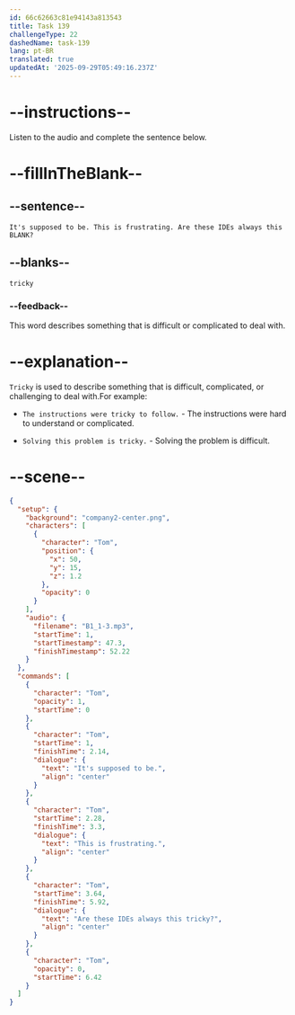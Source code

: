 ```yaml
---
id: 66c62663c81e94143a813543
title: Task 139
challengeType: 22
dashedName: task-139
lang: pt-BR
translated: true
updatedAt: '2025-09-29T05:49:16.237Z'
---
```


<!-- Audio Reference:
Tom: It's supposed to be. This is frustrating. Are these IDEs always this tricky? -->

# --instructions--

Listen to the audio and complete the sentence below.

# --fillInTheBlank--

## --sentence--

`It's supposed to be. This is frustrating. Are these IDEs always this BLANK?`

## --blanks--

`tricky`

### --feedback--

This word describes something that is difficult or complicated to deal with.

# --explanation--

`Tricky` is used to describe something that is difficult, complicated, or challenging to deal with.For example:

- `The instructions were tricky to follow.` - The instructions were hard to understand or complicated.

- `Solving this problem is tricky.` - Solving the problem is difficult.

# --scene--

```json
{
  "setup": {
    "background": "company2-center.png",
    "characters": [
      {
        "character": "Tom",
        "position": {
          "x": 50,
          "y": 15,
          "z": 1.2
        },
        "opacity": 0
      }
    ],
    "audio": {
      "filename": "B1_1-3.mp3",
      "startTime": 1,
      "startTimestamp": 47.3,
      "finishTimestamp": 52.22
    }
  },
  "commands": [
    {
      "character": "Tom",
      "opacity": 1,
      "startTime": 0
    },
    {
      "character": "Tom",
      "startTime": 1,
      "finishTime": 2.14,
      "dialogue": {
        "text": "It's supposed to be.",
        "align": "center"
      }
    },
    {
      "character": "Tom",
      "startTime": 2.28,
      "finishTime": 3.3,
      "dialogue": {
        "text": "This is frustrating.",
        "align": "center"
      }
    },
    {
      "character": "Tom",
      "startTime": 3.64,
      "finishTime": 5.92,
      "dialogue": {
        "text": "Are these IDEs always this tricky?",
        "align": "center"
      }
    },
    {
      "character": "Tom",
      "opacity": 0,
      "startTime": 6.42
    }
  ]
}
```
